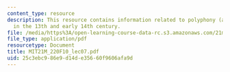 ```yaml
---
content_type: resource
description: This resource contains information related to polyphony (and some monophony)
  in the 13th and early 14th century.
file: /media/https%3A/open-learning-course-data-rc.s3.amazonaws.com/21m-220-early-music-fall-2010/25c3ebc986e9d14de35660f9606afa9d_MIT21M_220F10_lec07.pdf
file_type: application/pdf
resourcetype: Document
title: MIT21M_220F10_lec07.pdf
uid: 25c3ebc9-86e9-d14d-e356-60f9606afa9d
---
```

